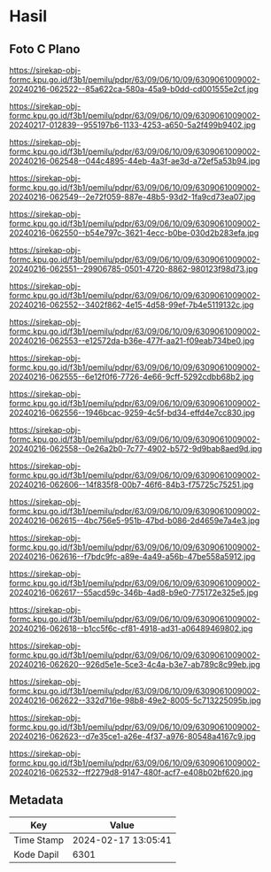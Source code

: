 # Hasil

## Foto C Plano

https://sirekap-obj-formc.kpu.go.id/f3b1/pemilu/pdpr/63/09/06/10/09/6309061009002-20240216-062522--85a622ca-580a-45a9-b0dd-cd001555e2cf.jpg

https://sirekap-obj-formc.kpu.go.id/f3b1/pemilu/pdpr/63/09/06/10/09/6309061009002-20240217-012839--955197b6-1133-4253-a650-5a2f499b9402.jpg

https://sirekap-obj-formc.kpu.go.id/f3b1/pemilu/pdpr/63/09/06/10/09/6309061009002-20240216-062548--044c4895-44eb-4a3f-ae3d-a72ef5a53b94.jpg

https://sirekap-obj-formc.kpu.go.id/f3b1/pemilu/pdpr/63/09/06/10/09/6309061009002-20240216-062549--2e72f059-887e-48b5-93d2-1fa9cd73ea07.jpg

https://sirekap-obj-formc.kpu.go.id/f3b1/pemilu/pdpr/63/09/06/10/09/6309061009002-20240216-062550--b54e797c-3621-4ecc-b0be-030d2b283efa.jpg

https://sirekap-obj-formc.kpu.go.id/f3b1/pemilu/pdpr/63/09/06/10/09/6309061009002-20240216-062551--29906785-0501-4720-8862-980123f98d73.jpg

https://sirekap-obj-formc.kpu.go.id/f3b1/pemilu/pdpr/63/09/06/10/09/6309061009002-20240216-062552--3402f862-4e15-4d58-99ef-7b4e5119132c.jpg

https://sirekap-obj-formc.kpu.go.id/f3b1/pemilu/pdpr/63/09/06/10/09/6309061009002-20240216-062553--e12572da-b36e-477f-aa21-f09eab734be0.jpg

https://sirekap-obj-formc.kpu.go.id/f3b1/pemilu/pdpr/63/09/06/10/09/6309061009002-20240216-062555--6e12f0f6-7726-4e66-9cff-5292cdbb68b2.jpg

https://sirekap-obj-formc.kpu.go.id/f3b1/pemilu/pdpr/63/09/06/10/09/6309061009002-20240216-062556--1946bcac-9259-4c5f-bd34-effd4e7cc830.jpg

https://sirekap-obj-formc.kpu.go.id/f3b1/pemilu/pdpr/63/09/06/10/09/6309061009002-20240216-062558--0e26a2b0-7c77-4902-b572-9d9bab8aed9d.jpg

https://sirekap-obj-formc.kpu.go.id/f3b1/pemilu/pdpr/63/09/06/10/09/6309061009002-20240216-062606--14f835f8-00b7-46f6-84b3-f75725c75251.jpg

https://sirekap-obj-formc.kpu.go.id/f3b1/pemilu/pdpr/63/09/06/10/09/6309061009002-20240216-062615--4bc756e5-951b-47bd-b086-2d4659e7a4e3.jpg

https://sirekap-obj-formc.kpu.go.id/f3b1/pemilu/pdpr/63/09/06/10/09/6309061009002-20240216-062616--f7bdc9fc-a89e-4a49-a56b-47be558a5912.jpg

https://sirekap-obj-formc.kpu.go.id/f3b1/pemilu/pdpr/63/09/06/10/09/6309061009002-20240216-062617--55acd59c-346b-4ad8-b9e0-775172e325e5.jpg

https://sirekap-obj-formc.kpu.go.id/f3b1/pemilu/pdpr/63/09/06/10/09/6309061009002-20240216-062618--b1cc5f6c-cf81-4918-ad31-a06489469802.jpg

https://sirekap-obj-formc.kpu.go.id/f3b1/pemilu/pdpr/63/09/06/10/09/6309061009002-20240216-062620--926d5e1e-5ce3-4c4a-b3e7-ab789c8c99eb.jpg

https://sirekap-obj-formc.kpu.go.id/f3b1/pemilu/pdpr/63/09/06/10/09/6309061009002-20240216-062622--332d716e-98b8-49e2-8005-5c713225095b.jpg

https://sirekap-obj-formc.kpu.go.id/f3b1/pemilu/pdpr/63/09/06/10/09/6309061009002-20240216-062623--d7e35ce1-a26e-4f37-a976-80548a4167c9.jpg

https://sirekap-obj-formc.kpu.go.id/f3b1/pemilu/pdpr/63/09/06/10/09/6309061009002-20240216-062532--ff2279d8-9147-480f-acf7-e408b02bf620.jpg


## Metadata

| Key        | Value               |
| ---------- | ------------------- |
| Time Stamp | 2024-02-17 13:05:41 |
| Kode Dapil | 6301                |



